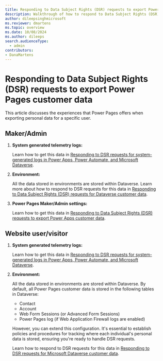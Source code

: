 ```yaml
---
title: Responding to Data Subject Rights (DSR) requests to export Power Pages customer data
description: Walkthrough of how to respond to Data Subject Rights (DSR) requests to export Power Pages customer data.
author: dileepsinghmicrosoft
ms.reviewer: dmartens
ms.topic: overview
ms.date: 10/08/2024
ms.author: dileeps
search.audienceType: 
  - admin
contributors:
- DanaMartens 
---
```


# Responding to Data Subject Rights (DSR) requests to export Power Pages customer data

This article discusses the experiences that Power Pages offers when exporting personal data for a specific user.

## Maker/Admin

1. **System generated telemetry logs:**

    Learn how to get this data in [Responding to DSR requests for system-generated logs in Power Apps, Power Automate, and Microsoft Dataverse](/power-platform/admin/powerapps-privacy-dsr-guide-systemlogs).

1. **Environment:**

    All the data stored in environments are stored within Dataverse. Learn more about how to respond to DSR requests for this data in [Responding to Data Subject Rights (DSR) requests for Dataverse customer data](/power-platform/admin/dataverse-privacy-dsr-guide).

1. **Power Pages Maker/Admin settings:**

    Learn how to get this data in [Responding to Data Subject Rights (DSR) requests to export Power Apps customer data](/power-platform/admin/powerapps-privacy-export-dsr).

## Website user/visitor

1. **System generated telemetry logs:**

    Learn how to get this data in [Responding to DSR requests for system-generated logs in Power Apps, Power Automate, and Microsoft Dataverse](/power-platform/admin/powerapps-privacy-dsr-guide-systemlogs).

1. **Environment:**

    All the data stored in environments are stored within Dataverse. By default, all Power Pages customer data is stored in the following tables in Dataverse:

    - Contact
    - Account
    - Web Form Sessions (or Advanced Form Sessions)
    - Power Pages log (if Web Application Firewall logs are enabled)

    However, you can extend this configuration. It's essential to establish policies and procedures for tracking where each individual's personal data is stored, ensuring you're ready to handle DSR requests.

    Learn how to respond to DSR requests for this data in [Responding to DSR requests for Microsoft Dataverse customer data](/power-platform/admin/dataverse-privacy-dsr-guide).
